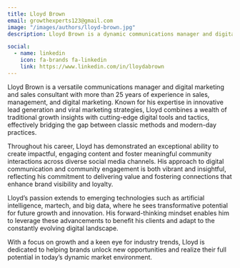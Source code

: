 ```yaml
---
title: Lloyd Brown
email: growthexperts123@gmail.com
image: "/images/authors/lloyd-brown.jpg"
description: Lloyd Brown is a dynamic communications manager and digital marketing and sales consultant with over 25 years of expertise in sales, management and digital marketing excelling in cutting edge lead generation and viral marketing concepts. He brings a unique blend of insights regarding old school growth strategies in combination with modern day tools and tactics, sharing vibrant and meaningful interactions and insights within the community across social media channels. He has a wide encompassing passion for AI, martech, big data and all the potential the future holds.

social:
  - name: linkedin
    icon: fa-brands fa-linkedin
    link: https://www.linkedin.com/in/lloydabrown
---
```


Lloyd Brown is a versatile communications manager and digital marketing and sales consultant with more than 25 years of experience in sales, management, and digital marketing. Known for his expertise in innovative lead generation and viral marketing strategies, Lloyd combines a wealth of traditional growth insights with cutting-edge digital tools and tactics, effectively bridging the gap between classic methods and modern-day practices.

Throughout his career, Lloyd has demonstrated an exceptional ability to create impactful, engaging content and foster meaningful community interactions across diverse social media channels. His approach to digital communication and community engagement is both vibrant and insightful, reflecting his commitment to delivering value and fostering connections that enhance brand visibility and loyalty.

Lloyd’s passion extends to emerging technologies such as artificial intelligence, martech, and big data, where he sees transformative potential for future growth and innovation. His forward-thinking mindset enables him to leverage these advancements to benefit his clients and adapt to the constantly evolving digital landscape.

With a focus on growth and a keen eye for industry trends, Lloyd is dedicated to helping brands unlock new opportunities and realize their full potential in today’s dynamic market environment.